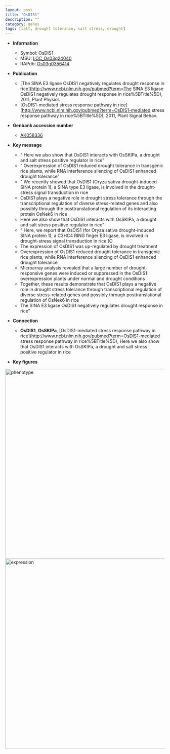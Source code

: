```yaml
---
layout: post
title: "OsDIS1"
description: ""
category: genes
tags: [salt, drought tolerance, salt stress, drought]
---
```


* **Information**  
    + Symbol: OsDIS1  
    + MSU: [LOC_Os03g24040](http://rice.plantbiology.msu.edu/cgi-bin/ORF_infopage.cgi?orf=LOC_Os03g24040)  
    + RAPdb: [Os03g0356414](http://rapdb.dna.affrc.go.jp/viewer/gbrowse_details/irgsp1?name=Os03g0356414)  

* **Publication**  
    + [The SINA E3 ligase OsDIS1 negatively regulates drought response in rice](http://www.ncbi.nlm.nih.gov/pubmed?term=The SINA E3 ligase OsDIS1 negatively regulates drought response in rice%5BTitle%5D), 2011, Plant Physiol.
    + [OsDIS1-mediated stress response pathway in rice](http://www.ncbi.nlm.nih.gov/pubmed?term=OsDIS1-mediated stress response pathway in rice%5BTitle%5D), 2011, Plant Signal Behav.

* **Genbank accession number**  
    + [AK058336](http://www.ncbi.nlm.nih.gov/nuccore/AK058336)

* **Key message**  
    + " Here we also show that OsDIS1 interacts with OsSKIPa, a drought and salt stress positive regulator in rice"
    + " Overexpression of OsDIS1 reduced drought tolerance in transgenic rice plants, while RNA interference silencing of OsDIS1 enhanced drought tolerance"
    + " We recently showed that OsDIS1 (Oryza sativa drought-induced SINA protein 1), a SINA type E3 ligase, is involved in the drought-stress signal transduction in rice
    + OsDIS1 plays a negative role in drought stress tolerance through the transcriptional regulation of diverse stress-related genes and also possibly through the posttranslational regulation of its interacting protein OsNek6 in rice
    + Here we also show that OsDIS1 interacts with OsSKIPa, a drought and salt stress positive regulator in rice"
    + " Here, we report that OsDIS1 (for Oryza sativa drought-induced SINA protein 1), a C3HC4 RING finger E3 ligase, is involved in drought-stress signal transduction in rice (O
    + The expression of OsDIS1 was up-regulated by drought treatment
    + Overexpression of OsDIS1 reduced drought tolerance in transgenic rice plants, while RNA interference silencing of OsDIS1 enhanced drought tolerance
    + Microarray analysis revealed that a large number of drought-responsive genes were induced or suppressed in the OsDIS1 overexpression plants under normal and drought conditions
    + Together, these results demonstrate that OsDIS1 plays a negative role in drought stress tolerance through transcriptional regulation of diverse stress-related genes and possibly through posttranslational regulation of OsNek6 in rice
    + The SINA E3 ligase OsDIS1 negatively regulates drought response in rice"

* **Connection**  
    + __OsDIS1__, __OsSKIPa__, [OsDIS1-mediated stress response pathway in rice](http://www.ncbi.nlm.nih.gov/pubmed?term=OsDIS1-mediated stress response pathway in rice%5BTitle%5D),  Here we also show that OsDIS1 interacts with OsSKIPa, a drought and salt stress positive regulator in rice

* **Key figures**  
<img src="http://ricencode.github.io/images/OsDIS1.pheno.png" alt="phenotype"  style="width: 600px;"/>

<img src="http://ricencode.github.io/images/OsDIS1.exp.png" alt="expression"  style="width: 600px;"/>


